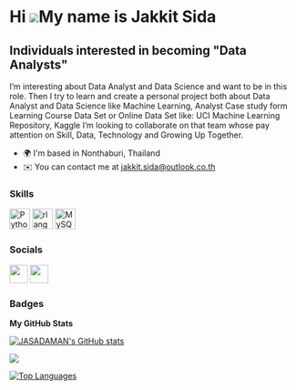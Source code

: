 Hi ![](https://user-images.githubusercontent.com/18350557/176309783-0785949b-9127-417c-8b55-ab5a4333674e.gif)My name is Jakkit Sida
===================================================================================================================================

Individuals interested in becoming "Data Analysts"
--------------------------------------------------

I’m interesting about Data Analyst and Data Science and want to be in this role. Then I try to learn and create a personal project both about Data Analyst and Data Science like Machine Learning, Analyst Case study form Learning Course Data Set or Online Data Set like: UCI Machine Learning Repository, Kaggle I’m looking to collaborate on that team whose pay attention on Skill, Data, Technology and Growing Up Together.

*   🌍  I'm based in Nonthaburi, Thailand
*   ✉️  You can contact me at [jakkit.sida@outlook.co.th](mailto:jakkit.sida@outlook.co.th)

### Skills 
<p align="left">
<a href="https://www.python.org/" target="_blank" rel="noreferrer"><img src="https://raw.githubusercontent.com/danielcranney/readme-generator/main/public/icons/skills/python-colored.svg" width="36" height="36" alt="Python" /></a>
<a href="https://www.r-project.org/" target="_blank" rel="noreferrer"><img src="https://raw.githubusercontent.com/danielcranney/readme-generator/main/public/icons/skills/rlang-colored.svg" width="36" height="36" alt="rlang" /></a>
<a href="https://www.mysql.com/" target="_blank" rel="noreferrer"><img src="https://raw.githubusercontent.com/danielcranney/readme-generator/main/public/icons/skills/mysql-colored.svg" width="36" height="36" alt="MySQL" /></a>
</p>
                    

### Socials                 
<p align="left"> <a href="https://www.github.com/JASADAMAN" target="_blank" rel="noreferrer"><img src="https://raw.githubusercontent.com/danielcranney/readme-generator/main/public/icons/socials/github-dark.svg" width="32" height="32" /></a> <a href="https://www.linkedin.com/in/jakkit-sida-b947471b2" target="_blank" rel="noreferrer"><img src="https://raw.githubusercontent.com/danielcranney/readme-generator/main/public/icons/socials/linkedin.svg" width="32" height="32" /></a></p>

### Badges

<b>My GitHub Stats</b>

<a href="http://www.github.com/JASADAMAN"><img src="https://github-readme-stats.vercel.app/api?username=JASADAMAN&show_icons=true&hide=&count_private=true&title_color=0891b2&text_color=ffffff&icon_color=0891b2&bg_color=1c1917&hide_border=true&show_icons=true" alt="JASADAMAN's GitHub stats" /></a>

<a href="http://www.github.com/JASADAMAN"><img src="https://github-readme-streak-stats.herokuapp.com/?user=JASADAMAN&stroke=ffffff&background=1c1917&ring=0891b2&fire=0891b2&currStreakNum=ffffff&currStreakLabel=0891b2&sideNums=ffffff&sideLabels=ffffff&dates=ffffff&hide_border=true" /></a>

<a href="https://github.com/JASADAMAN" align="left"><img src="https://github-readme-stats.vercel.app/api/top-langs/?username=JASADAMAN&langs_count=10&title_color=0891b2&text_color=ffffff&icon_color=0891b2&bg_color=1c1917&hide_border=true&locale=en&custom_title=Top%20%Languages" alt="Top Languages" /></a>
